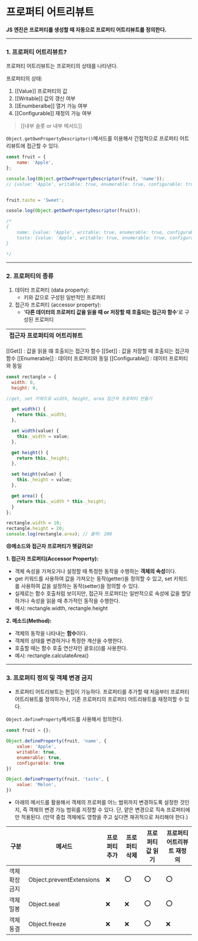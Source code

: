 <h1>프로퍼티 어트리뷰트</h1>

**JS 엔진은 프로퍼티를 생성할 때 자동으로 프로퍼티 어트리뷰트를 정의한다.**

***

<h3>1. 프로퍼티 어트리뷰트?</h3>
프로퍼티 어트리뷰트는 프로퍼티의 상태를 나타낸다.

<br/>

프로퍼티의 상태: 
1. [[Value]] 프로퍼티의 값
2. [[Writable]] 값의 갱신 여부
3. [[Enumberalbe]] 열거 가능 여부
4. [[Configurable]] 재정의 가능 여부

> [[내부 슬롯 or 내부 메서드]]

`Object.getOwnPropertyDescriptor()`메서드를 이용해서 간접적으로 프로퍼티 어트리뷰트에 접근할 수 있다.

```js
const fruit = {
    name: 'Apple',
};

console.log(Object.getOwnPropertyDescriptor(fruit, 'name'));
// {value: 'Apple', writable: true, enumerable: true, configurable: true}


fruit.taste = 'Sweet';

cosole.log(Object.getOwnPropertyDescriptor(fruit));

/*
{
    name: {value: 'Apple', writable: true, enumerable: true, configurable: true},
    taste: {value: 'Apple', writable: true, enumerable: true, configurable: true}
}

*/

```

***


<h3>2. 프로퍼티의 종류</h3>

1. 데이터 프로퍼티 (data property):
    - 키와 값으로 구성된 일반적인 프로퍼티
2. 접근자 프로퍼티 (accessor property):
   - '**다른 데이터의 프로퍼티 값을 읽을 때 or 저장할 때 호출되는 접근자 함수**'로 구성된 프로퍼티  
  >
|접근자 프로퍼티의 어트리뷰트|
|-|
[[Get]] : 값을 읽을 떄 호출되는 접근자 함수 
[[Set]] : 값을  저장할 때 호출되는 접근자 함수
[[Enumerable]] : 데이터 프로퍼티와 동일
[[Configurable]] : 데이터 프로퍼티와 동일

```js
const rectangle = {
  width: 0,
  height: 0,

//get, set 키워드로 width, height, area 접근자 프로퍼티 만들기

  get width() {
    return this._width;
  },

  set width(value) {
    this._width = value;
  },

  get height() {
    return this._height;
  },

  set height(value) {
    this._height = value;
  },

  get area() {
    return this._width * this._height;
  }
};

rectangle.width = 10;
rectangle.height = 20;
console.log(rectangle.area); // 출력: 200

```

**😣메소드와 접근자 프로퍼티가 헷갈려요!**

**1. 접근자 프로퍼티(Accessor Property):**
- 객체 속성을 가져오거나 설정할 때 특정한 동작을 수행하는 **객체의 속성**이다.
- get 키워드를 사용하여 값을 가져오는 동작(getter)을 정의할 수 있고, set 키워드를 사용하여 값을 설정하는 동작(setter)을 정의할 수 있다.
- 실제로는 함수 호출처럼 보이지만, 접근자 프로퍼티는 일반적으로 속성에 값을 할당하거나 속성을 읽을 때 추가적인 동작을 수행한다.
- 예시: rectangle.width, rectangle.height


**2. 메소드(Method):**
- 객체의 동작을 나타내는 **함수**이다.
- 객체의 상태를 변경하거나 특정한 계산을 수행한다.
- 호출할 때는 함수 호출 연산자인 괄호(())를 사용한다.
- 예시: rectangle.calculateArea()


***

<h3>3. 프로퍼티 정의 및 객체 변경 금지</h3>

- 프로퍼티 어트리뷰트는 편집이 가능하다. 프로퍼티를 추가할 때 처음부터 프로퍼티 어트리뷰트를 정의하거나, 기존 프로퍼티의 프로퍼티 어트리뷰트를 재정의할 수 있다.

`Object.defineProperty`메서드를 사용해서 정의한다.
```js
const fruit = {};

Object.defineProperty(fruit, 'name', {
    value: 'Apple',
    writable: true,
    enumerable: true,
    configurable: true
})

Object.defineProperty(fruit, 'taste', {
    value: 'Melon',
})
```

- 아래의 메서드를 활용해서 객체의 프로퍼를 어느 범위까지 변경하도록 설정한 것인지, 즉 객체의 변경 가능 범위를 지정할 수 있다. 단, 얕은 변경으로 직속 프로퍼티에만 적용된다. (만약 중첩 객체에도 영향을 주고 싶다면 재귀적으로 처리해야 한다.)

구분 | 메서드 | 프로퍼티 추가 | 프로퍼티 삭제 | 프로퍼티 값 읽기 | 프로퍼티 어트리뷰트 재정의
-|-|---|---|---|---|
객체 확장 금지 | Object.preventExtensions | ❌ | ⭕ | ⭕ | ⭕ | ⭕
객체 밀봉 | Object.seal | ❌ |  ❌ | ⭕ | ⭕ |  ❌
객체 동결 | Object.freeze | ❌ |  ❌ | ⭕ | ❌ |  ❌
